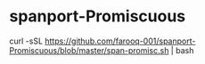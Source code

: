 # spanport-Promiscuous


curl -sSL  https://github.com/farooq-001/spanport-Promiscuous/blob/master/span-promisc.sh  | bash

